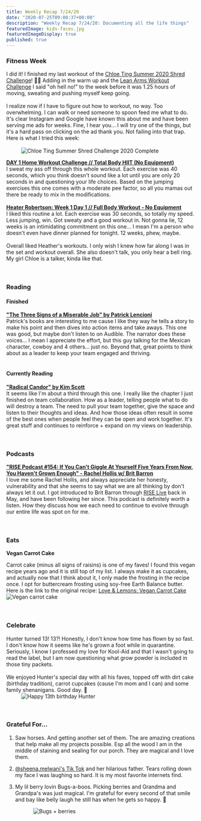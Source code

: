 ```yaml
---
title: Weekly Recap 7/24/20
date: "2020-07-25T09:00:37+00:00"
description: "Weekly Recap 7/24/20: Documenting all the life things"
featuredImage: kids-faces.jpg
featuredImageDisplay: true
published: true
---
```


### Fitness Week

<div class="split">
<div>
I did it! I finished my last workout of the <a href="https://www.chloeting.com/program/2020/summer-shred-challenge.html" target="_blank" rel="noopener">Chloe Ting Summer 2020 Shred Challenge</a>! 🤸‍♀️ Adding in the warm up and the <a href="https://www.youtube.com/watch?v=5qCjyzbKmAE&feature=youtu.be" target="_blank" rel="noopener">Lean Arms Workout Challenge</a> I said "oh hell no!" to the week before it was 1.25 hours of moving, sweating and pushing myself keep going.
<br />
<br />
I realize now if I have to figure out how to workout, no way. Too overwhelming. I can walk or need someone to spoon feed me what to do. It's clear Instagram and Google have known this about me and have been serving me ads for weeks. Fine, I hear you... I will try one of the things, but it's a hard pass on clicking on the ad thank you. Not failing into that trap.  Here is what I tried this week:
<br />
<br />
</div>
<div style="min-width: 200px; margin-left: 40px"><img src='./chloe-ting-day-28.jpg' alt="Chloe Ting Summer Shred Challenge 2020 Complete"/></div>
</div>

<a href="https://www.youtube.com/watch?v=31BiQiXk8jQ" target="_blank" rel="noopener">**DAY 1 Home Workout Challenge // Total Body HIIT (No Equipment)**</a><br />I sweat my ass off through this whole workout. Each exercise was 40 seconds, which you think doesn't sound like a lot until you are only 20 seconds in and questioning your life choices. Based on the jumping exercises this one comes with a moderate pee factor, so all you mamas out there be ready to mix in the modifications.
<br />
<br />
<a href="https://www.youtube.com/watch?v=azF7RsPXB2k" target="_blank" rel="noopener">**Heater Robertson: Week 1 Day 1 // Full Body Workout - No Equipment**</a><br/>I liked this routine a lot. Each exercise was 30 seconds, so totally my speed. Less jumping, win. Got sweaty and a good workout in. Not gonna lie, 12 weeks is an intimidating commitment on this one... I mean I'm a person who doesn't even have dinner planned for tonight. 12 weeks, phew, maybe.
<br/><br/>
Overall liked Heather's workouts. I only wish I knew how far along I was in the set and workout overall. She also doesn't talk, you only hear a bell ring. My girl Chloe is a talker, kinda like that.
<br/>
<br/>
<br/>

### Reading

#### Finished

<a href="https://www.goodreads.com/book/show/749937.The_Three_Signs_of_a_Miserable_Job" target="_blank" rel="noopener">**"The Three Signs of a Miserable Job" by Patrick Lencioni**</a><br />Patrick's books are interesting to me cause I like they way he tells a story to make his point and then dives into action items and take aways. This one was good, but maybe don't listen to on Audible. The narrator does these voices... I mean I appreciate the effort, but this guy talking for the Mexican character, cowboy and 4 others... just no. Beyond that, great points to think about as a leader to keep your team engaged and thriving.
<br /><br />

#### Currently Reading

<a href="https://www.radicalcandor.com/" target="_blank" rel="noopener">**"Radical Candor" by Kim Scott**</a><br/>It seems like I'm about a third through this one. I really like the chapter I just finished on team collaboration. How as a leader, telling people what to do will destroy a team. The need to pull your team together, give the space and listen to their thoughts and ideas. And how those ideas often result in some of the best ones when people feel they can be open and work together. It's great stuff and continues to reinforce + expand on my views on leadership.
<br />
<br />
<br />

### Podcasts

<a href="https://open.spotify.com/episode/3Qgfq8cLlUWKnkcRfTh3mB?si=-8qzGcD1Twabdh-kV6EaAA" target="_blank" rel="noopener">**"RISE Podcast #154: If You Can't Giggle At Yourself Five Years From Now, You Haven't Grown Enough" - Rachel Hollis w/ Brit Barron**</a><br/>I love me some Rachel Hollis, and always appreciate her honesty, vulnerability and that she seems to say what we are all thinking by don't always let it out. I got introduced to Brit Barron through <a href="https://thehollisco.com/pages/rise-live" target="_blank" rel="noopener">RISE Live</a> back in May, and have been following her since. This podcast is definitely worth a listen. How they discuss how we each need to continue to evolve through our entire life was spot on for me.
<br />
<br />
<br />

### Eats

**Vegan Carrot Cake**<br/>

<div class="split">
<div>Carrot cake (minus all signs of raisins) is one of my faves! I found this vegan recipe years ago and it is still top of my list. I always make it as cupcakes, and actually now that I think about it, I only made the frosting in the recipe once. I opt for buttercream frosting using soy-free Earth Balance butter. Here is the link to the original recipe: <a href="https://www.loveandlemons.com/vegan-carrot-cake/" target="_blank" rel="noopener">Love & Lemons: Vegan Carrot Cake</a></div>
<div class="photo"><img src='./vegan-carrot-cake.jpg' alt='Vegan carrot cake'/></div>
</div>
<br />
<br />

### Celebrate

<div class="split">
<div>Hunter turned 13! 13?! Honestly, I don't know how time has flown by so fast. I don't know how it seems like he's grown a foot while in quarantine. Seriously, I know I professed my love for Kool-Aid and that I wasn't going to read the label, but I am now questioning what grow powder is included in those tiny packets.
<br/><br/>
We enjoyed Hunter's special day with all his faves, topped off with dirt cake (birthday tradition), carrot cupcakes (cause I'm mom and I can) and some family shenanigans. Good day. 🥳
</div>
<div style="min-width: 150px; margin-left: 40px"><img src='./hunter-birthday.jpg' alt='Happy 13th birthday Hunter'/></div>
</div>
<br />
<br />

### Grateful For...

1. Saw horses. And getting another set of them. The are amazing creations that help make all my projects possible. Esp all the wood I am in the middle of staining and sealing for our porch. They are magical and I love them.

2. <a href="https://www.tiktok.com/@sheena.melwani?lang=en" target="_blank" rel="noopener">@sheena.melwani's Tik Tok</a> and her hilarious father. Tears rolling down my face I was laughing so hard. It is my most favorite internets find.

3. My lil berry lovin Bugs-a-boos. Picking berries and Grandma and Grandpa's was just magical. I'm grateful for every second of that smile and bay like belly laugh he still has when he gets so happy. 🥰
   <div style="width: 80%; margin: auto"><img src='./hudson-berries.jpg' alt='Bugs + berries'/></div>
   <br />
   <br />
   <br />
